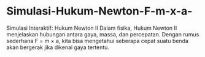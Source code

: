 # Simulasi-Hukum-Newton-F-m-x-a-
Simulasi Interaktif: Hukum Newton II  Dalam fisika, Hukum Newton II menjelaskan hubungan antara gaya, massa, dan percepatan. Dengan rumus sederhana F = m × a, kita bisa mengetahui seberapa cepat suatu benda akan bergerak jika dikenai gaya tertentu.
